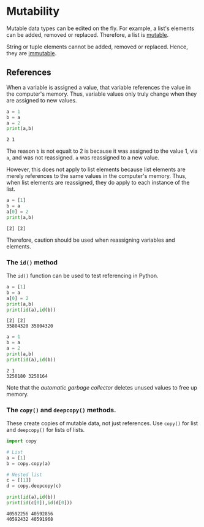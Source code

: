 # Mutability
Mutable data types can be edited on the fly. 
For example, a list's elements can be added, removed or replaced. 
Therefore, a list is <ins>mutable</ins>.

String or tuple elements cannot be added, removed or replaced.
Hence, they are <ins>immutable</ins>.

## References

When a variable is assigned a value, that variable references the value in the computer's memory.
Thus, variable values only truly change when they are assigned to new values.
```python
a = 1
b = a
a = 2
print(a,b)
```
```
2 1
```
The reason ```b``` is not equalt to 2 is because it was assigned to the value 1, via ```a```, and was not reassigned. 
```a``` was reassigned to a new value. 

However, this does not apply to list elements because list elements are merely references to the same values in the computer's memory.
Thus, when list elements are reassigned, they do apply to each instance of the list. 
```python
a = [1]
b = a
a[0] = 2
print(a,b)
```
```
[2] [2]
```
Therefore, caution should be used when reassigning variables and elements.

### The ```id()``` method
The ```id()``` function can be used to test referencing in Python.
```python
a = [1]
b = a
a[0] = 2
print(a,b)
print(id(a),id(b))
```
```
[2] [2]
35804320 35804320
```
```python
a = 1
b = a
a = 2
print(a,b)
print(id(a),id(b))
```
```
2 1
3250180 3250164
```
Note that the *automatic garbage collector* deletes unused values to free up memory.

### The ```copy()``` and ```deepcopy()``` methods.
These create copies of mutable data, not just references.
Use ```copy()``` for list and ```deepcopy()``` for lists of lists.
```python
import copy

# List
a = [1]
b = copy.copy(a)

# Nested list
c = [[1]]
d = copy.deepcopy(c)

print(id(a),id(b))
print(id(c[0]),id(d[0]))
```
```
40592256 40592856
40592432 40591968
```

